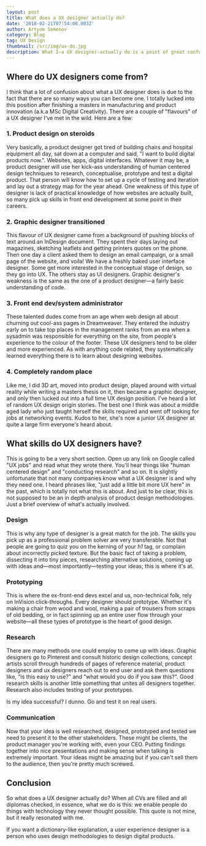 ```yaml
---
layout: post
title: What does a UX designer actually do?
date: '2018-02-21T07:54:00.003Z'
author: Artyom Semenov
category: Blog
tag: UX Design
thumbnail: /src/img/ux-do.jpg
description: What I—a UX designer—actually do is a point of great confusion for many of my friends, family and strangers on the internet. It seems that only the chosen minority don't go "and what is that exactly?" when presented with the term.
---
```

## Where do UX designers come from?
I think that a lot of confusion about what a UX designer does is due to the fact that there are so many ways you can become one. I totally lucked into this position after finishing a masters in manufacturing and product innovation (a.k.a MSc Digital Creativity). There are a couple of "flavours" of a UX designer I've met in the wild. Here are a few:

### 1. Product design on steroids
Very basically, a product designer got tired of building chairs and hospital equipment all day, sat down at a computer and said, "I want to build digital products now.". Websites, apps, digital interfaces. Whatever it may be, a product designer will use her kick-ass understanding of human centered design techniques to research, conceptualise, prototype and test a digital product. That person will know how to set up a cycle of testing and iteration and lay out a strategy map for the year ahead. One weakness of this type of designer is lack of practical knowledge of how websites are actually built, so many pick up skills in front end development at some point in their careers.

### 2. Graphic designer transitioned
This flavour of UX designer came from a background of pushing blocks of text around an InDesign document. They spent their days laying out magazines, sketching leaflets and getting printers quotes on the phone. Then one day a client asked them to design an email campaign, or a small page of the website, and voila! We have a freshly baked user interface designer. Some get more interested in the conceptual stage of design, so they go into UX. The others stay as UI designers. Graphic designer's weakness is the same as the one of a product designer—a fairly basic understanding of code.

### 3. Front end dev/system administrator
These talented dudes come from an age when web design all about churning out cool-ass pages in Dreamweaver. They entered the industry early on to take top places in the management ranks from an era when a sysadmin was responsible for everything on the site, from people's experience to the colour of the footer. These UX designers tend to be older and more experienced. As with anything code related, they systematically learned everything there is to learn about designing websites.

### 4. Completely random place
Like me, I did 3D art, moved into product design, played around with virtual reality while writing a masters thesis on it, then became a graphic designer, and only then lucked out into a full time UX design position. I've heard a lot of random UX design origin stories. The best one I think was about a middle aged lady who just taught herself the skills required and went off looking for jobs at networking events. Kudos to her, she's now a junior UX designer at quite a large firm everyone's heard about.

## What skills do UX designers have?
This is going to be a very short section. Open up any link on Google called "UX jobs" and read what they wrote there. You'll hear things like "human centered design" and "conducting research" and so on. It is slightly unfortunate that not many companies know what a UX designer is and why they need one. I heard phrases like, "just add a little bit more UX here" in the past, which is totally not what this is about. And just to be clear, this is not supposed to be an in depth analysis of product design methodologies. Just a brief overview of what's actually involved.

### Design
This is why any type of designer is a great match for the job. The skills you pick up as a professional problem solver are very transferable. Not that people are going to quiz you on the kerning of your _h1_ tag, or complain about incorrectly picked texture. But the basic fact of taking a problem, dissecting it into tiny pieces, researching alternative solutions, coming up with ideas and—most importantly—testing your ideas; this is where it's at.

### Prototyping
This is where the ex-front-end devs excel and us, non-technical folk, rely on InVision click-throughs. Every designer should prototype. Whether it's making a chair from wood and wool, making a pair of trousers from scraps of old bedding, or in fact spinning up an entire user flow through your website—all these types of prototype is the heart of good design.

### Research
There are many methods one could employ to come up with ideas. Graphic designers go to Pinterest and consult historic design collections, concept artists scroll through hundreds of pages of reference material, product designers and ux designers reach out to end user and ask them questions like, "is this easy to use?" and "what would you do if you saw this?". Good research skills is another little something that unites all designers together. Research also includes testing of your prototypes.

Is my idea successful? I dunno. Go and test it on real users.

### Communication
Now that your idea is well researched, designed, prototyped and tested we need to present it to the other stakeholders. These might be clients, the product manager you're working with, even your CEO. Putting findings together into nice presentations and making sense when talking is extremely important. Your ideas might be amazing but if you can't sell them to the audience, then you're pretty much screwed.

## Conclusion
So what does a UX designer actually do? When all CVs are filled and all diplomas checked, in essence, what we do is this: we enable people do things with technology they never thought possible. This quote is not mine, but it really resonated with me.

If you want a dictionary-like explanation, a user experience designer is a person who uses design methodologies to design digital products.

